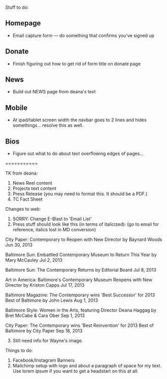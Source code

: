 Stuff to do:

## Homepage
- Email capture form — do something that confirms you've signed up

## Donate
- Finish figuring out how to get rid of form title on donate page

## News
- Build out NEWS page from deana's text

## Mobile
- At ipad/tablet screen width the navbar goes to 2 lines and hides somethings… resolve this as well.

## Bios
- Figure out what to do about text overflowing edges of pages…

===========

TK from deana:
1. News Reel content
2. Projects text content
3. Press Release (you may need to format this. It should be a PDF.)
4. TC Fact Sheet


Changes to web:
1. SORRY: Change E-Blast to 'Email List'
2. Press stuff should look like this (in terms of italicized):
(go to email for reference, italics lost in MD conversion)

City Paper: Contemporary to Reopen with New Director by Baynard Woods
Jun 30, 2013

Baltimore Sun: Embattled Contemporary Museum to Return This Year by Mary McCauley
Jul 2, 2013

Baltimore Sun: The Contemporary Returns by Editorial Board
Jul 8, 2013

Art in America: Baltimore's Contemporary Museum Reopens with New Director by Kriston Capps 
Jul 17, 2013

Baltimore Magazine: The Contemporary wins 'Best Successor' for 2013 Best of Baltimore by John Lewis
Aug 1, 2013

Baltimore Style: Women in the Arts, featuring Director Deana Haggag by Bret McCabe & Cara Ober
Sep 1, 2013

City Paper: The Contemporary wins 'Best Reinvention' for 2013 Best of Baltimore by City Paper
Sep 18, 2013

3. Still need info for Wayne's image.

Things to do:
1. Facebook/Instagram Banners
2. Mailchimp setup with logo and about a paragraph of space for my text. Use lorem ipsum if you want to get a headstart on this at all.